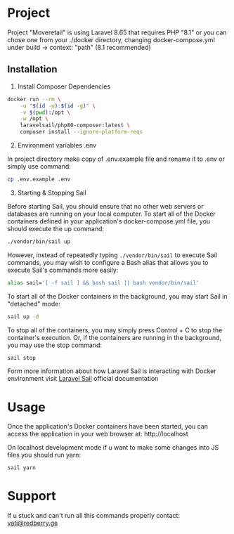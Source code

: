 # Project

Project "Moveretail" is using Laravel 8.65 that requires PHP "8.1" or you can chose one from your ./docker directory, changing docker-compose.yml under build -> context: "path" (8.1 recommended)

## Installation

1. Install Composer Dependencies

```bash
docker run --rm \
    -u "$(id -u):$(id -g)" \
    -v $(pwd):/opt \
    -w /opt \
    laravelsail/php80-composer:latest \
    composer install --ignore-platform-reqs
```
2. Environment variables .env

In project directory make copy of .env.example file and rename it to .env
or simply use command:
```bash
cp .env.example .env
```

3. Starting & Stopping Sail

Before starting Sail, you should ensure that no other web servers or databases are running on your local computer. To start all of the Docker containers defined in your application's docker-compose.yml file, you should execute the up command:

```bash
./vendor/bin/sail up
```
However, instead of repeatedly typing `./vendor/bin/sail` to execute Sail commands, you may wish to configure a Bash alias that allows you to execute Sail's commands more easily:

```bash
alias sail='[ -f sail ] && bash sail || bash vendor/bin/sail'
```

To start all of the Docker containers in the background, you may start Sail in "detached" mode:
```bash
sail up -d
```
To stop all of the containers, you may simply press Control + C to stop the container's execution. Or, if the containers are running in the background, you may use the stop command:
```bash
sail stop
```
Form more information about how Laravel Sail is interacting with Docker environment visit [Laravel Sail](https://laravel.com/docs/8.x/sail) official documentation

# Usage

Once the application's Docker containers have been started, you can access the application in your web browser at: http://localhost

On localhost development mode if u want to make some changes into JS files you should run yarn:
```bash
sail yarn
```

# Support

If u stuck and can't run all this commands properly contact: [vati@redberry.ge](mailto:vati@redberry.ge)